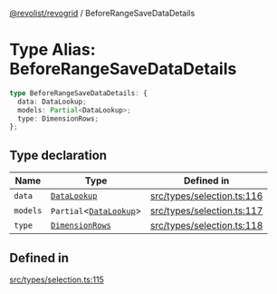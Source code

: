 [@revolist/revogrid](README.md) / BeforeRangeSaveDataDetails

# Type Alias: BeforeRangeSaveDataDetails

```ts
type BeforeRangeSaveDataDetails: {
  data: DataLookup;
  models: Partial<DataLookup>;
  type: DimensionRows;
};
```

## Type declaration

| Name | Type | Defined in |
| ------ | ------ | ------ |
| `data` | [`DataLookup`](TypeAlias.DataLookup.md) | [src/types/selection.ts:116](https://github.com/revolist/revogrid/blob/703fa47ec13d35676d07f3192b2741384647a863/src/types/selection.ts#L116) |
| `models` | `Partial`\<[`DataLookup`](TypeAlias.DataLookup.md)\> | [src/types/selection.ts:117](https://github.com/revolist/revogrid/blob/703fa47ec13d35676d07f3192b2741384647a863/src/types/selection.ts#L117) |
| `type` | [`DimensionRows`](TypeAlias.DimensionRows.md) | [src/types/selection.ts:118](https://github.com/revolist/revogrid/blob/703fa47ec13d35676d07f3192b2741384647a863/src/types/selection.ts#L118) |

## Defined in

[src/types/selection.ts:115](https://github.com/revolist/revogrid/blob/703fa47ec13d35676d07f3192b2741384647a863/src/types/selection.ts#L115)

